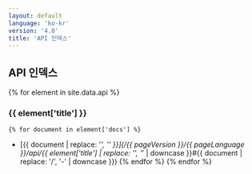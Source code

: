 ```yaml
---
layout: default
language: 'ko-kr'
version: '4.0'
title: 'API 인덱스'
---
```


## API 인덱스
{% for element in site.data.api %}
### {{ element['title'] }}
    {% for document in element['docs'] %}
* [{{ document | replace: '_', '\' }}](/{{ pageVersion }}/{{ pageLanguage }}/api/{{ element['title'] | replace: '\', '_' | downcase }}#{{ document | replace: '/', '-' | downcase }})
    {% endfor %}
{% endfor %}
